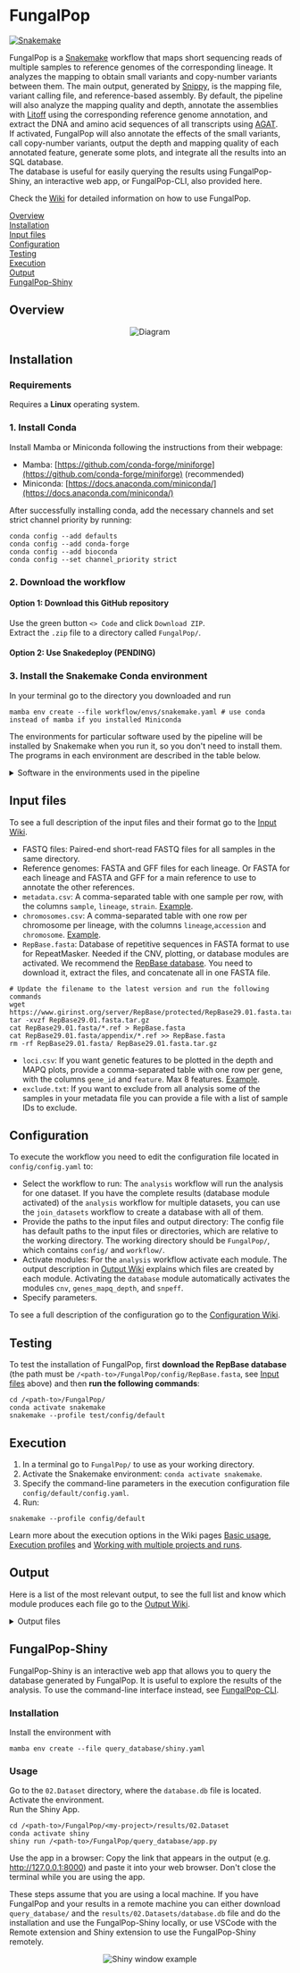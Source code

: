 
# FungalPop

[![Snakemake](https://img.shields.io/badge/snakemake-≥8.2.1-brightgreen.svg?style=flat)](https://snakemake.readthedocs.io)

FungalPop is a [Snakemake](https://snakemake.github.io/) workflow that maps short sequencing reads of multiple samples to reference genomes of the corresponding lineage. It analyzes the mapping to obtain small variants and copy-number variants between them.
The main output, generated by [Snippy](https://github.com/tseemann/snippy), is the mapping file, variant calling file, and reference-based assembly. By default, the pipeline will also analyze the mapping quality and depth, annotate the assemblies with [Litoff](https://github.com/agshumate/Liftoff) using the corresponding reference genome annotation, and extract the DNA and amino acid sequences of all transcripts using [AGAT](https://github.com/NBISweden/AGAT).  
If activated, FungalPop will also annotate the effects of the small variants, call copy-number variants, output the depth and mapping quality of each annotated feature, generate some plots, and integrate all the results into an SQL database.  
The database is useful for easily querying the results using FungalPop-Shiny, an interactive web app, or FungalPop-CLI, also provided here.  

Check the [Wiki](https://github.com/magwenelab/DiversityPipeline/wiki) for detailed information on how to use FungalPop.

[Overview](#overview)  
[Installation](#installation)  
[Input files](#input-files)  
[Configuration](#configuration)  
[Testing](#testing)   
[Execution](#execution)   
[Output](#output)  
[FungalPop-Shiny](#fungalpop-shiny)  

## Overview

<div style="text-align: center;">
  <img src=".figs/pipeline_diagram.png" alt="Diagram" />
</div>

## Installation

### Requirements

Requires a **Linux** operating system.

### 1. Install Conda

Install Mamba or Miniconda following the instructions from their webpage:
* Mamba: [https://github.com/conda-forge/miniforge](https://github.com/conda-forge/miniforge) (recommended)
* Miniconda: [https://docs.anaconda.com/miniconda/](https://docs.anaconda.com/miniconda/)

After successfully installing conda, add the necessary channels and set strict channel priority by running:  
```
conda config --add defaults
conda config --add conda-forge
conda config --add bioconda
conda config --set channel_priority strict
```

### 2. Download the workflow 

#### Option 1: Download this GitHub repository

Use the green button `<> Code` and click `Download ZIP`.  
Extract the `.zip` file to a directory called `FungalPop/`.

#### Option 2: Use Snakedeploy (PENDING)

### 3. Install the Snakemake Conda environment

In your terminal go to the directory you downloaded and run  
```
mamba env create --file workflow/envs/snakemake.yaml # use conda instead of mamba if you installed Miniconda
```

The environments for particular software used by the pipeline will be installed by Snakemake when you run it, so you don't need to install them. The programs in each environment are described in the table below.  
<details>
<summary>Software in the environments used in the pipeline </summary> 

|Environment files | Software | 
| ----: |----: |
|`workflow/envs/snakemake.yaml`|[Snakemake](https://snakemake.github.io/),[Python](https://www.python.org/), [Pandas](https://pandas.pydata.org/)|
|`workflow/envs/snakemake-apptainer.yaml`|[Snakemake](https://snakemake.github.io/),[Python](https://www.python.org/), [Pandas](https://pandas.pydata.org/), [Apptainer](https://apptainer.org/)|
|`workflow/envs/snippy.yaml`|[Snippy](https://github.com/tseemann/snippy),[Samtools](https://www.htslib.org/)|
|`workflow/envs/liftoff.yaml`|[Litoff](https://github.com/agshumate/Liftoff),[Minimap2]()|
|`workflow/envs/agat.yaml`|[AGAT](https://github.com/NBISweden/AGAT),[Seqkit](https://bioinf.shenwei.me/seqkit/)|
|`workflow/envs/samtools.yaml`|[Samtools](https://www.htslib.org/), [Bedtools](https://bedtools.readthedocs.io/en/latest/index.html), [Bcftools](https://samtools.github.io/bcftools/bcftools.html),[Xonsh](https://xon.sh/),[Pandas](https://pandas.pydata.org/), [Click](https://click.palletsprojects.com/en/8.1.x/), [SciPy](https://scipy.org/), [NumPy](https://numpy.org/) |
|`workflow/envs/depth.yaml`|[Mosdepth](https://github.com/brentp/mosdepth)|
|`workflow/envs/repeatmasker.yaml`|[RepeatMasker](https://www.repeatmasker.org/),[RepeatModeler](https://www.repeatmasker.org/RepeatModeler/), [Bedtools](https://bedtools.readthedocs.io/en/latest/index.html), [Seqkit](https://bioinf.shenwei.me/seqkit/)|
|`workflow/envs/r.yaml` | R, tidyverse, svglite, scales, RColorBrewer||
|`workflow/envs/variants.yaml`| [SnpEff](https://pcingola.github.io/SnpEff/),[DuckDB](https://duckdb.org/), [PyVCF](https://pyvcf.readthedocs.io/en/latest/), [Xonsh](https://xon.sh/),[Pandas](https://pandas.pydata.org/), [Click](https://click.palletsprojects.com/en/8.1.x/), [Biopython](https://biopython.org/), [Bedtools](https://bedtools.readthedocs.io/en/latest/index.html), [Bcftools](https://samtools.github.io/bcftools/bcftools.html)|
|`workflow/envs/pandas.yaml`|[Pandas](https://pandas.pydata.org/)|
|`workflow/envs/shell.yaml`|[Coreutils](https://www.gnu.org/software/coreutils/)|

</details>

## Input files
To see a full description of the input files and their format go to the [Input Wiki](https://github.com/magwenelab/DiversityPipeline/wiki/Input-files).

* FASTQ files: Paired-end short-read FASTQ files for all samples in the same directory.  
* Reference genomes: FASTA and GFF files for each lineage. Or FASTA for each lineage and FASTA and GFF for a main reference to use to annotate the other references.
* `metadata.csv`: A comma-separated table with one sample per row, with the columns  `sample`, `lineage`, `strain`. [Example](https://github.com/magwenelab/DiversityPipeline/blob/main/test/config/metadata.csv).  
* `chromosomes.csv`: A comma-separated table with one row per chromosome per lineage, with the columns `lineage`,`accession` and `chromosome`. [Example](https://github.com/magwenelab/DiversityPipeline/blob/main/test/config/chromosomes.csv).  
* `RepBase.fasta`: Database of repetitive sequences in FASTA format to use for RepeatMasker. Needed if the CNV, plotting, or database modules are activated. We recommend the [RepBase database](https://www.girinst.org/server/RepBase/). You need to download it, extract the files, and concatenate all in one FASTA file.
```
# Update the filename to the latest version and run the following commands
wget https://www.girinst.org/server/RepBase/protected/RepBase29.01.fasta.tar.gz
tar -xvzf RepBase29.01.fasta.tar.gz
cat RepBase29.01.fasta/*.ref > RepBase.fasta
cat RepBase29.01.fasta/appendix/*.ref >> RepBase.fasta
rm -rf RepBase29.01.fasta/ RepBase29.01.fasta.tar.gz
```
* `loci.csv`: If you want genetic features to be plotted in the depth and MAPQ plots, provide a comma-separated table with one row per gene, with the columns `gene_id` and `feature`. Max 8 features.   [Example](https://github.com/magwenelab/DiversityPipeline/blob/main/test/config/loci.csv).  
* `exclude.txt`: If you want to exclude from all analysis some of the samples in your metadata file you can provide a file with a list of sample IDs to exclude. 

## Configuration

To execute the workflow you need to edit the configuration file located in `config/config.yaml` to:   

* Select the workflow to run: The `analysis` workflow will run the analysis for one dataset. If you have the complete results (database module activated) of the `analysis` workflow for multiple datasets, you can use the `join_datasets` workflow to create a database with all of them.  
* Provide the paths to the input files and output directory: The config file has default paths to the input files or directories, which are relative to the working directory. The working directory should be `FungalPop/`, which contains `config/` and `workflow/`.
* Activate modules: For the `analysis` workflow activate each module. The output description in [Output Wiki](https://github.com/magwenelab/DiversityPipeline/wiki/Output) explains which files are created by each module. Activating the `database` module automatically activates the modules `cnv`, `genes_mapq_depth`, and `snpeff`.  
* Specify parameters.  

To see a full description of the configuration go to the [Configuration Wiki](https://github.com/magwenelab/DiversityPipeline/wiki/Configuration).

## Testing

To test the installation of FungalPop, first **download the RepBase database** (the path must be `/<path-to>/FungalPop/config/RepBase.fasta`, see [Input files](#input-files) above) and then **run the following commands**:

```
cd /<path-to>/FungalPop/
conda activate snakemake
snakemake --profile test/config/default
```

## Execution

1) In a terminal go to `FungalPop/` to use as your working directory.  
2) Activate the Snakemake environment: `conda activate snakemake`.
3) Specify the command-line parameters in the execution configuration file `config/default/config.yaml`. 
4) Run: 
```
snakemake --profile config/default
```

Learn more about the execution options in the Wiki pages [Basic usage](https://github.com/magwenelab/DiversityPipeline/wiki/Basic-usage), [Execution profiles](https://github.com/magwenelab/DiversityPipeline/wiki/Execution-profiles) and [Working with multiple projects and runs](https://github.com/magwenelab/DiversityPipeline/wiki/Working-with-multiple-projects-and-runs).

## Output

Here is a list of the most relevant output, to see the full list and know which module produces each file go to the [Output Wiki](https://github.com/magwenelab/DiversityPipeline/wiki/Output).  

<details>
<summary>Output files </summary> 

| File | Description |
| :---------------- | ----: |
| `01.Samples/snippy/{sample}/snps.bam` | BAM file of alignment between short reads of the sample and the corresponding reference genome. |
| `01.Samples/snippy/{sample}/snps.consensus.fa` | FASTA file of the reference genome with all variants instantiated. |
| `01.Samples/snippy/{sample}/snps.vcf` | Called variants in VCF format. Positions are 01-Based.|
| `01.Samples/annotation/{sample}/annotation.gff` | Standardized GFF file of annotation by Liftoff. Positions are 1-Based. |
| `01.Samples/annotation/{sample}/cds.fa` | Nucleotide sequences of all transcripts of the sample. |
| `01.Samples/annotation/{sample}/proteins.fa` | Protein sequences of all isoforms of the sample. |
| `01.Samples/plots/{sample}/depth_by_windows.png` | Plot of normalized depth of windows along each chromosome, with specified genetic features, called CNVs, and repetitive sequences of the corresponding reference. |
| `02.Dataset/plots/dataset_depth_by_chrom.png` | Normalized mean depth of each chromosome in the samples that survived the quality filter.  |
| `02.Dataset/plots/dataset_summary.png` | Genome-wide depth and mapping quality metrics of the samples that survived the quality filter.|
| `02.Dataset/depth_quality/mapq_depth_by_feature.tsv` | MAPQ and mean depth of each feature in all the samples. |
| `02.Dataset/cnv/cnv_calls.tsv` | Table of deleted and duplicated regions in all samples and their overlap with repetitive sequences. Positions are 1-Based.|
| `02.Dataset/snpeff/effects.tsv`|Table with the effects of the possible variants in all lineages.|
| `02.Dataset/snpeff/lofs.tsv`|Loss of function output table of SnpEff for all lineages.|
| `02.Dataset/snpeff/nmds.tsv`|Nonsense-mediated decay output table of SnpEff for all lineages|
| `02.Dataset/snpeff/presence.tsv`|Table with the variant IDs of all lineages and the samples they are present in.|
| `02.Dataset/snpeff/variants.tsv`|Table withe the description of all variants of all lineages. Positions are 1-Based.|
| `02.Dataset/database.db` |  SQL database with the main results. |


</details>

## FungalPop-Shiny

FungalPop-Shiny is an interactive web app that allows you to query the database generated by FungalPop. It is useful to explore the results of the analysis. To use the command-line interface instead, see  [FungalPop-CLI](https://github.com/magwenelab/DiversityPipeline/wiki/FungalPop%E2%80%90CLI).

### Installation

Install the environment with
```
mamba env create --file query_database/shiny.yaml
```

### Usage 

Go to the `02.Dataset` directory, where the `database.db` file is located.  
Activate the environment.  
Run the Shiny App.

```
cd /<path-to>/FungalPop/<my-project>/results/02.Dataset
conda activate shiny
shiny run /<path-to>/FungalPop/query_database/app.py
```
Use the app in a browser: Copy the link that appears in the output (e.g. http://127.0.0.1:8000) and paste it into your web browser. Don't close the terminal while you are using the app.  

These steps assume that you are using a local machine. If you have FungalPop and your results in a remote machine you can either download `query_database/` and the `results/02.Datasets/database.db` file and do the installation and use the FungalPop-Shiny locally, or use VSCode with the Remote extension and Shiny extension to use the FungalPop-Shiny remotely.

<div style="text-align: center;">
  <img src=".figs/shiny.png" alt="Shiny window example" />
</div>


